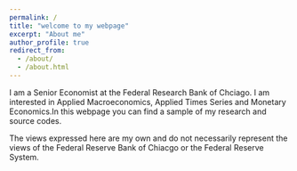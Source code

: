 ```yaml
---
permalink: /
title: "welcome to my webpage"
excerpt: "About me"
author_profile: true
redirect_from: 
  - /about/
  - /about.html
---
```


I am a Senior Economist at the Federal Research Bank of Chciago. I am interested in Applied Macroeconomics, Applied Times Series and Monetary Economics.In this webpage you can find a sample of my research and source codes. 



The views expressed here are my own and do not necessarily represent the views of the Federal Reserve Bank of Chiacgo or the Federal Reserve System.
